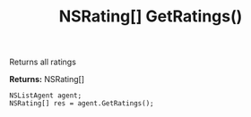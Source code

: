 ﻿---
uid: crmscript_ref_NSListAgent_GetRatings
title: NSRating[] GetRatings()
intellisense: NSListAgent.GetRatings
keywords: NSListAgent, GetRatings
so.topic: reference
---

Returns all ratings


**Returns:** NSRating[]

```crmscript
NSListAgent agent;
NSRating[] res = agent.GetRatings();
```

